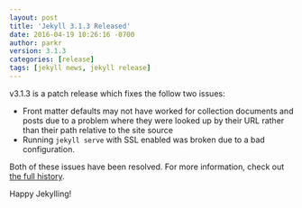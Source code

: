```yaml
---
layout: post
title: 'Jekyll 3.1.3 Released'
date: 2016-04-19 10:26:16 -0700
author: parkr
version: 3.1.3
categories: [release]
tags: [jekyll news, jekyll release]
---
```


v3.1.3 is a patch release which fixes the follow two issues:

- Front matter defaults may not have worked for collection documents and posts due to a problem where they were looked up by their URL rather than their path relative to the site source
- Running `jekyll serve` with SSL enabled was broken due to a bad configuration.

Both of these issues have been resolved. For more information, check out [the full history](/docs/history/#v3-1-3).

Happy Jekylling!

